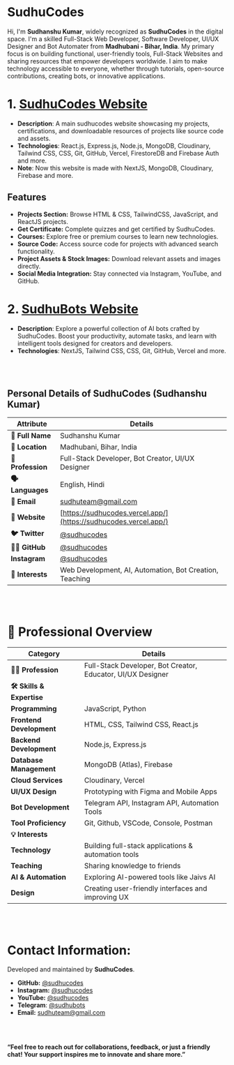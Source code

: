# SudhuCodes 

Hi, I'm **Sudhanshu Kumar**, widely recognized as **SudhuCodes** in the digital space. I'm a skilled Full-Stack Web Developer, Software Developer, UI/UX Designer and Bot Automater from **Madhubani - Bihar, India**. My primary focus is on building functional, user-friendly tools, Full-Stack Websites and sharing resources that empower developers worldwide. I aim to make technology accessible to everyone, whether through tutorials, open-source contributions, creating bots, or innovative applications.


# 1. [SudhuCodes Website](https://sudhucodes.vercel.app/)  
- **Description**: A main sudhucodes website showcasing my projects, certifications, and downloadable resources of projects like source code and assets.
- **Technologies**: React.js, Express.js, Node.js, MongoDB, Cloudinary, Tailwind CSS, CSS, Git, GitHub, Vercel, FirestoreDB and Firebase Auth and more.
- **Note**: Now this website is made with NextJS, MongoDB, Cloudinary, Firebase and more.

## Features  
- **Projects Section:** Browse HTML & CSS, TailwindCSS, JavaScript, and ReactJS projects.  
- **Get Certificate:** Complete quizzes and get certified by SudhuCodes.
- **Courses:** Explore free or premium courses to learn new technologies.  
- **Source Code:** Access source code for projects with advanced search functionality.  
- **Project Assets & Stock Images:** Download relevant assets and images directly.  
- **Social Media Integration:** Stay connected via Instagram, YouTube, and GitHub.

  
# 2. [SudhuBots Website](https://sudhubots.vercel.app/)  
- **Description**: Explore a powerful collection of AI bots crafted by SudhuCodes. Boost your productivity, automate tasks, and learn with intelligent tools designed for creators and developers.
- **Technologies**: NextJS, Tailwind CSS, CSS, Git, GitHub, Vercel and more.


<br>
<br>

## Personal Details of SudhuCodes (Sudhanshu Kumar)

| **Attribute**       | **Details** |
|---------------------|------------|
| **👤 Full Name**    | Sudhanshu Kumar |
| **📍 Location**     | Madhubani, Bihar, India |
| **💼 Profession**   | Full-Stack Developer, Bot Creator, UI/UX Designer |
| **🗣️ Languages**   | English, Hindi |
| **📧 Email**       | [sudhuteam@gmail.com](mailto:sudhuteam@gmail.com) |
| **🔗 Website**     | [https://sudhucodes.vercel.app/](https://sudhucodes.vercel.app/) |
| **🐦 Twitter**     | [@sudhucodes](https://twitter.com/sudhucodes) |
| **👨‍💻 GitHub**    | [@sudhucodes](https://github.com/sudhucodes) |
| **Instagram**       | [@sudhucodes](https://instagram.com/sudhucodes) |
| **🎯 Interests**   | Web Development, AI, Automation, Bot Creation, Teaching |

 
<br>
<br>

# 💼 Professional Overview  

| **Category**        | **Details** |
|--------------------|------------|
| **👨‍💻 Profession**  | Full-Stack Developer, Bot Creator, Educator, UI/UX Designer |
| **🛠 Skills & Expertise** | |
| **Programming**     | JavaScript, Python |
| **Frontend Development** | HTML, CSS, Tailwind CSS, React.js |
| **Backend Development** | Node.js, Express.js |
| **Database Management** | MongoDB (Atlas), Firebase |
| **Cloud Services** | Cloudinary, Vercel |
| **UI/UX Design**   | Prototyping with Figma and Mobile Apps |
| **Bot Development** | Telegram API, Instagram API, Automation Tools |
| **Tool Proficiency** | Git, Github, VSCode, Console, Postman |
| **💡 Interests** | |
| **Technology**     | Building full-stack applications & automation tools |
| **Teaching**       | Sharing knowledge to friends |
| **AI & Automation** | Exploring AI-powered tools like Jaivs AI |
| **Design**         | Creating user-friendly interfaces and improving UX |

<br>
<br>

# Contact Information:  
Developed and maintained by **SudhuCodes**.  

- **GitHub:** [@sudhucodes](https://github.com/sudhucodes)  
- **Instagram:** [@sudhucodes](https://instagram.com/sudhucodes)  
- **YouTube:** [@sudhucodes](https://www.youtube.com/@sudhucodes)  
- **Telegram**: [@sudhubots](https://t.me/sudhubots)
- **Email:** [sudhuteam@gmail.com](mailto:sudhuteam@gmail.com)


 <br>
 <br>

**“Feel free to reach out for collaborations, feedback, or just a friendly chat! Your support inspires me to innovate and share more.”**